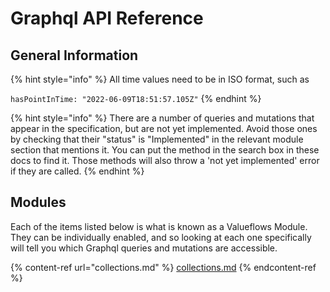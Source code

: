 # Graphql API Reference

## General Information

{% hint style="info" %}
All time values need to be in ISO format, such as&#x20;

`hasPointInTime: "2022-06-09T18:51:57.105Z"`
{% endhint %}

{% hint style="info" %}
There are a number of queries and mutations that appear in the specification, but are not yet implemented. Avoid those ones by checking that their "status" is "Implemented" in the relevant module section that mentions it. You can put the method in the search box in these docs to find it. Those methods will also throw a 'not yet implemented' error if they are called.
{% endhint %}

## Modules

Each of the items listed below is what is known as a Valueflows Module. They can be individually enabled, and so looking at each one specifically will tell you which Graphql queries and mutations are accessible.

{% content-ref url="collections.md" %}
[collections.md](collections.md)
{% endcontent-ref %}
